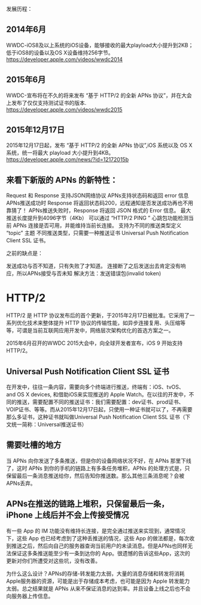 
发展历程：

## 2014年6月  

WWDC-iOS8及以上系统的iOS设备，能够接收的最大playload大小提升到2KB；
低于iOS8的设备以及OS X设备维持256字节。
https://developer.apple.com/videos/wwdc2014

## 2015年6月

WWDC-宣布将在不久的将来发布 “基于 HTTP/2 的全新 APNs 协议”，并在大会上发布了仅仅支持测试证书的版本.
https://developer.apple.com/videos/wwdc2015

## 2015年12月17日

2015年12月17日起，发布 “基于 HTTP/2 的全新 APNs 协议”,iOS 系统以及 OS X 系统，统一将最大 playload 大小提升到4KB。
https://developer.apple.com/news/?id=12172015b


## 来看下新版的 APNs 的新特性：

Request 和 Response 支持JSON网络协议
APNs支持状态码和返回 error 信息
APNs推送成功时 Response 将返回状态码200，远程通知是否发送成功再也不用靠猜了！
APNs推送失败时，Response 将返回 JSON 格式的 Error 信息。
最大推送长度提升到4096字节（4Kb）
可以通过 “HTTP/2 PING ” 心跳包功能检测当前 APNs 连接是否可用，并能维持当前长连接。
支持为不同的推送类型定义 “topic” 主题
不同推送类型，只需要一种推送证书 Universal Push Notification Client SSL 证书。

之前的缺点是：

发送成功与否不知道，只有失败了才知道。
连接断了之后发送出去肯定没有响应，所以APNs接受与否未知
解决方法：发送错误包(invalid token)

# HTTP/2
HTTP/2 是 HTTP 协议发布后的首个更新，于2015年2月17日被批准。它采用了一系列优化技术来整体提升 HTTP 协议的传输性能，如异步连接复用、头压缩等等，可谓是当前互联网应用开发中，网络层次架构优化的首选方案之一。

2015年6月召开的WWDC 2015大会中，向全球开发者宣布，iOS 9 开始支持HTTP/2。

## Universal Push Notification Client SSL 证书
在开发中，往往一条内容，需要向多个终端进行推送，终端有：iOS、tvOS、 and OS X devices, 和借助iOS来实现推送的 Apple Watch。在以往的开发中，不同的推送，需要配置不同的推送证书：我们需要配置：dev证书、prod证书、VOIP证书、等等。而从2015年12月17日起，只使用一种证书就可以了，不再需要那么多证书，这种证书就叫做Universal Push Notification Client SSL 证书（下文统一简称：Universal推送证书）

## 需要吐槽的地方
当 APNs 向你发送了多条推送，但是你的设备网络状况不好，在 APNs 那里下线了，这时 APNs 到你的手机的链路上有多条任务堆积，APNs 的处理方式是，只保留最后一条消息推送给你，然后告知你推送数。那么其他三条消息呢？会被APNs丢弃。

## APNs在推送的链路上堆积，只保留最后一条，iPhone 上线后并不会上传接受情况
有一些 App 的 IM 功能没有维持长连接，是完全通过推送来实现到，通常情况下，这些 App 也已经考虑到了这种丢推送的情况，这些 App 的做法都是，每次收到推送之后，然后向自己的服务器查询当前用户的未读消息。但是APNs也同样无法保证这多条推送能至少有一条到达你的 App。很遗憾的告诉这些App，这次的更新对你们所遭受对这些坑，没有改善。

为什么这么设计？APNs的存储-转发能力太弱，大量的消息存储和转发将消耗Apple服务器的资源，可能是出于存储成本考虑，也可能是因为 Apple 转发能力太弱。总之结果就是 APNs 从来不保证消息的达到率。并且设备上线之后也不会向服务器上传信息。

